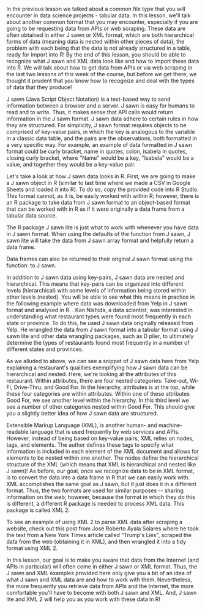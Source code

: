 In the previous lesson we talked about a common file type that you will encounter in data science projects - tabular data. In this lesson, we'll talk about another common format that you may encounter, especially if you are going to be requesting data from APIs or web scraping. These data are often obtained in either J sawn or XML format, which are both hierarchical forms of data (meaning data is nested within other pieces of data), the problem with each being that the data is not already structured in a table, ready for import into R! By the end of this lesson, you should be able to recognize what J sawn and XML data look like and how to import these data into R. We will talk about how to get data from APIs or via web scraping in the last two lessons of this week of the course, but before we get there, we thought it prudent that you know how to recognize and deal with the types of data that they produce!

J sawn (Java Script Object Notation) is a text-based way to send information between a browser and a server. J sawn is easy for humans to read and to write. Thus, it makes sense that API calls would return information in the J sawn format. J sawn data adhere to certain rules in how they are structured. For simplicity, J sawn format requires objects to be comprised of key-value pairs, in which the key is analogous to the variable in a classic data table, and the pairs are the observations, both formatted in a very specific way. For example, an example of data formatted in J sawn format could be curly bracket, name in quotes, colon, isabela in quotes, closing curly bracket, where "Name" would be a key, "Isabela" would be a value, and together they would be a key-value pair. 

Let's take a look at how J sawn data looks in R. First, we are going to make a J sawn object in R (similar to last time where we made a CSV in Google Sheets and loaded it into R). To do so, copy the provided code into R Studio. This format cannot, as it is, be easily worked with within R; however, there is an R package to take data from J sawn format to an object-based format that can be worked with in R as if it were originally a data frame from a tabular data source. 

The R package J sawn lite is just what to work with whenever you have data in J sawn format. When using the defaults of the function from J sawn, J sawn lite will take the data from J sawn array format and helpfully return a data frame. 

Data frames can also be returned to their original J sawn format using the function: to J sawn.

In addition to J sawn data using key-pairs, J sawn data are nested and hierarchical. This means that key-pairs can be organized into different levels (hierarchical) with some levels of information being stored within other levels (nested). You will be able to see what this means in practice in the following example where data was downloaded from Yelp in J sawn format and analysed in R. . Kan Nishida, a data scientist, was interested in understanding what restaurant types were found most frequently in each state or province. To do this, he used J sawn data originally released from Yelp. He wrangled the data from J sawn format into a tabular format using J sawn lite and other data wrangling packages, such as D plier, to ultimately determine the types of restaurants found most frequently in a number of different states and provinces.

As we alluded to above, we can see a snippet of J sawn data here from Yelp explaining a restaurant's qualities exemplifying how J sawn data can be hierarchical and nested. Here, we're looking at the attributes of this restaurant. Within attributes, there are four nested categories: Take-out, Wi-Fi, Drive-Thru, and Good For. In the hierarchy, attributes is at the top, while these four categories are within attributes. Within one of these attributes Good For, we see another level within the hierarchy. In this third level we see a number of other categories nested within Good For. This should give you a slightly better idea of how J sawn data are structured.

Extensible Markup Language (XML), is another human- and machine-readable language that is used frequently by web services and APIs. However, instead of being based on key-value pairs, XML relies on nodes, tags, and elements. The author defines these tags to specify what information is included in each element of the XML document and allows for elements to be nested within one another. The nodes define the hierarchical structure of the XML (which means that XML is hierarchical and nested like J sawn)! As before, our goal, once we recognize data to be in XML format, is to convert the data into a data frame in R that we can easily work with. XML accomplishes the same goal as J sawn, but it just does it in a different format. Thus, the two formats are used for similar purposes -- sharing information on the web; however, because the format in which they do this is different, a different R package is needed to process XML data. This package is called XML 2.

To see an example of using XML 2 to parse XML data after scraping a website, check out this post from José Roberto Ayala Solares where he took the text from a New York Times article called "Trump's Lies", scraped the data from the web (obtaining it in XML), and then wrangled it into a tidy format using XML 2.

In this lesson, our goal is to make you aware that data from the Internet (and APIs in particular) will often come in either J sawn or XML format. Thus, the J sawn and XML examples provided here only give you a bit of an idea of what J sawn and XML data are and how to work with them. Nevertheless, the more frequently you retrieve data from APIs and the Internet, the more comfortable you'll have to become with both J sawn and XML. And, J sawn lite and XML 2 will help you as you work with these data in R!